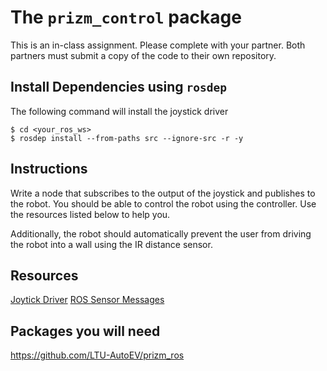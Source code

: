 # The `prizm_control` package

This is an in-class assignment. Please complete with your partner. Both partners must submit a copy of the code to their own repository.


## Install Dependencies using `rosdep`

The following command will install the joystick driver

```
$ cd <your_ros_ws>
$ rosdep install --from-paths src --ignore-src -r -y
```

## Instructions

Write a node that subscribes to the output of the joystick and publishes to the robot. You should be able to control the robot using the controller. Use the resources listed below to help you.

Additionally, the robot should automatically prevent the user from driving the robot into a wall using the IR distance sensor.

## Resources

[Joytick Driver](http://wiki.ros.org/joy)
[ROS Sensor Messages](http://wiki.ros.org/sensor_msgs)

## Packages you will need

https://github.com/LTU-AutoEV/prizm_ros
